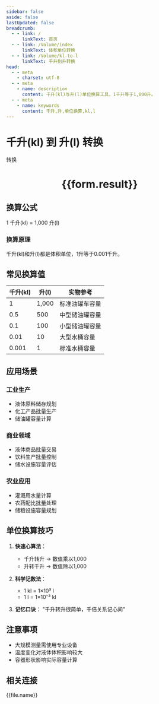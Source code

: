 ```yaml
---
sidebar: false
aside: false
lastUpdated: false
breadcrumb:
  - - link: /
      linkText: 首页
  - - link: /Volume/index
      linkText: 体积单位转换
  - - link: /Volume/kl-to-l
      linkText: 千升到升转换
head:
  - - meta
    - charset: utf-8
  - - meta
    - name: description
      content: 千升(kl)与升(l)单位换算工具，1千升等于1,000升。
  - - meta
    - name: keywords
      content: 千升,升,单位换算,kl,l
---
```


# 千升(kl) 到 升(l) 转换

<script setup>
import { onMounted, reactive, inject ,ref  } from 'vue'
import { NButton,NForm ,NFormItem,NInput,NInputNumber,NSelect,NCard,useMessage ,NGrid ,NGi } from 'naive-ui'
import { defineClientComponent } from 'vitepress'
import { Volume } from '../../files';

const convert = inject('convert')
const formRef = ref(null);
const rules = {
  number:{
    required: true,
    type: 'number',
    trigger: "blur"
  }
}
const form = reactive({
  number:null,
  result:'',
  title:'千升(kl)到升(l)换算'
})

const convertHandler = (e) => {
  e.preventDefault();
  formRef.value?.validate((errors)=>{
    if (!errors) {
      form.result = `${form.number} kl = ${convert(form.number).from('kl').to('l')} l`
    }
  })
}
</script>

<n-form size="large" :model="form" ref='formRef' :rules="rules">
  <n-form-item label="数值" path="number">
    <n-input-number size="large" style="width:100%" :min="0" v-model:value="form.number" placeholder="请输入千升数值" />
  </n-form-item>
  <n-form-item>
    <n-button type="primary" style="width:100%" @click="convertHandler">转换</n-button>
  </n-form-item>
</n-form>
<n-card embedded :bordered="false" hoverable>
  <div style="text-align:center">
    <h1>{{form.result}}</h1>
  </div>
</n-card>

## 换算公式
1 千升(kl) = 1,000 升(l)

### 换算原理
千升(kl)和升(l)都是体积单位，1升等于0.001千升。

## 常见换算值
| 千升(kl) | 升(l) | 实物参考                 |
|---------|------|--------------------------|
| 1       | 1,000 | 标准油罐车容量            |
| 0.5     | 500  | 中型储油罐容量            |
| 0.1     | 100  | 小型储油罐容量            |
| 0.01    | 10   | 大型水桶容量              |
| 0.001   | 1    | 标准水桶容量              |

## 应用场景
### 工业生产
- 液体原料储存规划
- 化工产品批量生产
- 储油罐容量计算

### 商业领域
- 液体商品批量交易
- 饮料生产批量控制
- 储水设施容量评估

### 农业应用
- 灌溉用水量计算
- 农药配比批量处理
- 储粮设施容量规划

## 单位换算技巧
1. **快速心算法**：
   - 千升转升 → 数值乘以1,000
   - 升转千升 → 数值除以1,000

2. **科学记数法**：
   - 1 kl = 1×10³ l
   - 1 l = 1×10⁻³ kl

3. **记忆口诀**：
   "千升转升很简单，千倍关系记心间"

## 注意事项
- 大规模测量需使用专业设备
- 温度变化对液体体积影响较大
- 容器形状影响实际容量计算

## 相关连接
<n-grid x-gap="12" :cols="4">
  <n-gi v-for="(file, index) in Volume" :key="index">
    <n-button
      text
      tag="a"
      :href="file.path"
      type="primary"
    >
      {{file.name}}
    </n-button>
  </n-gi>
</n-grid>